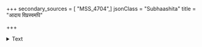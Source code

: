 +++
secondary_sources = [ "MSS_4704",]
jsonClass = "Subhaashita"
title = "आदाय विप्रस्वमपि"

+++

<details><summary>Text</summary>

आदाय विप्रस्वमपि नाशयेद् राज्यघातिनः।  
आदायास्थि दधीचेस्तु शक्रो दैत्यान् जघान हि॥
</details>
